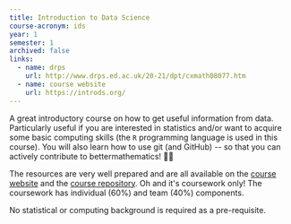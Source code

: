 ```yaml
---
title: Introduction to Data Science
course-acronym: ids
year: 1
semester: 1
archived: false
links:
  - name: drps
    url: http://www.drps.ed.ac.uk/20-21/dpt/cxmath08077.htm
  - name: course website
    url: https://introds.org/
---
```


A great introductory course on how to get useful information from data. Particularly useful if you are interested in statistics and/or want to acquire some basic computing skills (the `R` programming language is used in this course). You will also learn how to use git (and GitHub) -- so that you can actively contribute to bettermathematics! 👩‍💻 

The resources are very well prepared and are all available on the [course website](https://introds.org/) and the [course repository](https://github.com/ids-s1-20). Oh and it's coursework only! The coursework has individual (60%) and team (40%) components.

No statistical or computing background is required as a pre-requisite.
  
